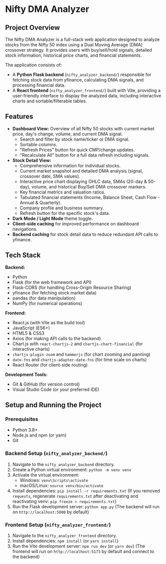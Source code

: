 # Nifty DMA Analyzer

## Project Overview

The Nifty DMA Analyzer is a full-stack web application designed to analyze stocks from the Nifty 50 index using a Dual Moving Average (DMA) crossover strategy. It provides users with buy/sell/hold signals, detailed stock information, historical price charts, and financial statements.

The application consists of:
- A **Python Flask backend** (`nifty_analyzer_backend/`) responsible for fetching stock data from yfinance, calculating DMA signals, and processing financial data.
- A **React frontend** (`nifty_analyzer_frontend/`) built with Vite, providing a user-friendly interface to display the analyzed data, including interactive charts and sortable/filterable tables.

## Features

- **Dashboard View:** Overview of all Nifty 50 stocks with current market price, day's change, volume, and current DMA signal.
    - Search and filter by stock name/ticker or DMA signal.
    - Sortable columns.
    - "Refresh Prices" button for quick CMP/change updates.
    - "Recalculate All" button for a full data refresh including signals.
- **Stock Detail View:**
    - Comprehensive information for individual stocks.
    - Current market snapshot and detailed DMA analysis (signal, crossover date, SMA values).
    - Interactive price chart displaying OHLC data, SMAs (20-day & 50-day), volume, and historical Buy/Sell DMA crossover markers.
    - Key financial metrics and valuation ratios.
    - Tabulated financial statements (Income, Balance Sheet, Cash Flow - Annual & Quarterly).
    - Company profile and business summary.
    - Refresh button for the specific stock's data.
- **Dark Mode / Light Mode** theme toggle.
- **Client-side caching** for improved performance on dashboard navigations.
- **Backend caching** for stock detail data to reduce redundant API calls to yfinance.

## Tech Stack

**Backend:**
- Python
- Flask (for the web framework and API)
- Flask-CORS (for handling Cross-Origin Resource Sharing)
- yfinance (for fetching stock market data)
- pandas (for data manipulation)
- NumPy (for numerical operations)

**Frontend:**
- React.js (with Vite as the build tool)
- JavaScript (ES6+)
- HTML5 & CSS3
- Axios (for making API calls to the backend)
- Chart.js with `react-chartjs-2` and `chartjs-chart-financial` (for interactive charts)
- `chartjs-plugin-zoom` and `hammerjs` (for chart zooming and panning)
- `date-fns` and `chartjs-adapter-date-fns` (for time scale on charts)
- React Router (for client-side routing)

**Development Tools:**
- Git & GitHub (for version control)
- Visual Studio Code (or your preferred IDE)

## Setup and Running the Project

### Prerequisites
- Python 3.8+
- Node.js and npm (or yarn)
- Git

### Backend Setup (`nifty_analyzer_backend/`)
1. Navigate to the `nifty_analyzer_backend` directory.
2. Create a Python virtual environment: `python -m venv venv`
3. Activate the virtual environment:
   - Windows: `venv\Scripts\activate`
   - macOS/Linux: `source venv/bin/activate`
4. Install dependencies: `pip install -r requirements.txt`
   (If you removed `requests`, regenerate `requirements.txt` after deactivating and reactivating venv: `pip freeze > requirements.txt`)
5. Run the Flask development server: `python app.py`
   (The backend will run on `http://localhost:5000` by default)

### Frontend Setup (`nifty_analyzer_frontend/`)
1. Navigate to the `nifty_analyzer_frontend` directory.
2. Install dependencies: `npm install` (or `yarn install`)
3. Run the Vite development server: `npm run dev` (or `yarn dev`)
   (The frontend will run on `http://localhost:5173` by default and connect to the backend)

